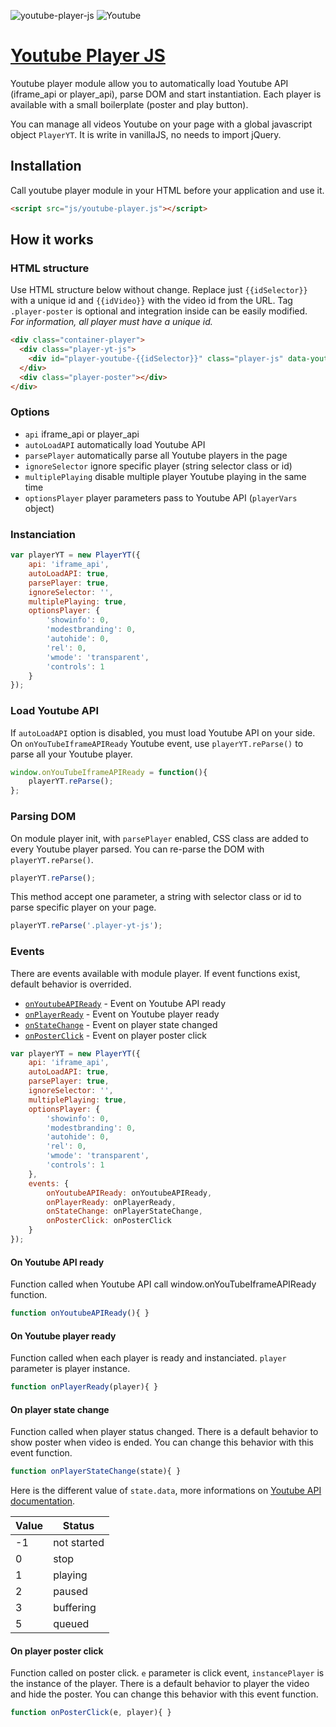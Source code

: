 ![youtube-player-js](https://img.shields.io/badge/Youtube_Player_JS-v1.0.3-000000.svg?style=flat-square)
![Youtube](https://img.shields.io/badge/Youtube_API-Player|Iframe-c51109.svg?style=flat-square)

# [Youtube Player JS](http://yoriiis.github.io/youtube-player-js)

Youtube player module allow you to automatically load Youtube API (iframe_api or player_api), parse DOM and start instantiation. Each player is available with a small boilerplate (poster and play button).

You can manage all videos Youtube on your page with a global javascript object `PlayerYT`. It is write in vanillaJS, no needs to import jQuery.

## Installation

Call youtube player module in your HTML before your application and use it.

```html
<script src="js/youtube-player.js"></script>
```

## How it works

### HTML structure

Use HTML structure below without change. Replace just `{{idSelector}}` with a unique id and `{{idVideo}}` with the video id from the URL. Tag `.player-poster` is optional and integration inside can be easily modified.<br />
_For information, all player must have a unique id._

```html
<div class="container-player">
  <div class="player-yt-js">
    <div id="player-youtube-{{idSelector}}" class="player-js" data-youtube-id="{{idVideo}}"></div>
  </div>
  <div class="player-poster"></div>
</div>
```

### Options

* `api` iframe_api or player_api
* `autoLoadAPI` automatically load Youtube API
* `parsePlayer` automatically parse all Youtube players in the page
* `ignoreSelector` ignore specific player (string selector class or id)
* `multiplePlaying` disable multiple player Youtube playing in the same time
* `optionsPlayer` player parameters pass to Youtube API (`playerVars` object)

### Instanciation

```javascript
var playerYT = new PlayerYT({
    api: 'iframe_api',
    autoLoadAPI: true,
    parsePlayer: true,
    ignoreSelector: '',
    multiplePlaying: true,
    optionsPlayer: {
        'showinfo': 0,
        'modestbranding': 0,
        'autohide': 0,
        'rel': 0,
        'wmode': 'transparent',
        'controls': 1
    }
});
```

### Load Youtube API

If `autoLoadAPI` option is disabled, you must load Youtube API on your side.<br />On `onYouTubeIframeAPIReady` Youtube event, use `playerYT.reParse()` to parse all your Youtube player.

```javascript
window.onYouTubeIframeAPIReady = function(){
    playerYT.reParse();
};
```

### Parsing DOM

On module player init, with `parsePlayer` enabled, CSS class are added to every Youtube player parsed. You can re-parse the DOM with `playerYT.reParse()`.

```javascript
playerYT.reParse();
```

This method accept one parameter, a string with selector class or id to parse specific player on your page.

```javascript
playerYT.reParse('.player-yt-js');
```

### Events

There are events available with module player. If event functions exist, default behavior is overrided.

* [`onYoutubeAPIReady`](#onYoutubeAPIReady) - Event on Youtube API ready
* [`onPlayerReady`](#onPlayerReady) - Event on Youtube player ready
* [`onStateChange`](#onStateChange) - Event on player state changed
* [`onPosterClick`](#onPosterClick) - Event on player poster click

```javascript
var playerYT = new PlayerYT({
    api: 'iframe_api',
    autoLoadAPI: true,
    parsePlayer: true,
    ignoreSelector: '',
    multiplePlaying: true,
    optionsPlayer: {
        'showinfo': 0,
        'modestbranding': 0,
        'autohide': 0,
        'rel': 0,
        'wmode': 'transparent',
        'controls': 1
    },
    events: {
        onYoutubeAPIReady: onYoutubeAPIReady,
        onPlayerReady: onPlayerReady,
        onStateChange: onPlayerStateChange,
        onPosterClick: onPosterClick
    }
});
```

#### <a name="onYoutubeAPIReady"></a>On Youtube API ready

Function called when Youtube API call window.onYouTubeIframeAPIReady function.

```javascript
function onYoutubeAPIReady(){ }
```

#### <a name="onPlayerReady"></a>On Youtube player ready

Function called when each player is ready and instanciated. `player` parameter is player instance.

```javascript
function onPlayerReady(player){ }
```

#### <a name="onStateChange"></a>On player state change

Function called when player status changed. There is a default behavior to show poster when video is ended. You can change this behavior with this event function.

```javascript
function onPlayerStateChange(state){ }
```

Here is the different value of `state.data`, more informations on <a href="https://developers.google.com/youtube/iframe_api_reference" title="Youtube API documentation" target="_blank">Youtube API documentation</a>.

| Value        | Status        |
| ------------ | ------------- |
| -1           | not started   |
| 0            | stop          |
| 1            | playing       |
| 2            | paused        |
| 3            | buffering     |
| 5            | queued        |

#### <a name="onPosterClick"></a>On player poster click

Function called on poster click. `e` parameter is click event, `instancePlayer` is the instance of the player. There is a default behavior to player the video and hide the poster. You can change this behavior with this event function.

```javascript
function onPosterClick(e, player){ }
```